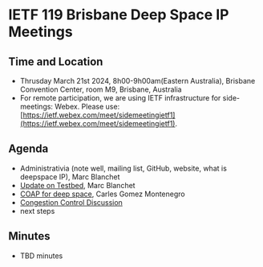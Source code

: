 # IETF 119 Brisbane Deep Space IP Meetings

## Time and Location
- Thrusday March 21st 2024, 8h00-9h00am(Eastern Australia), Brisbane Convention Center, room M9, Brisbane, Australia
- For remote participation, we are using IETF infrastructure for side-meetings: Webex. Please use: [https://ietf.webex.com/meet/sidemeetingietf1](https://ietf.webex.com/meet/sidemeetingietf1).

## Agenda

- Administrativia (note well, mailing list, GitHub, website, what is deepspace IP), Marc Blanchet
- [Update on Testbed](ietf119-brisbane-deepspaceip-whatis-update-testbed.pdf), Marc Blanchet
- [COAP for deep space](ietf119-deepspace-coap-in-space.pdf), Carles Gomez Montenegro
- [Congestion Control Discussion](ietf119-brisbane-deepspaceip-cc-discussion.pdf)
- next steps

## Minutes
- TBD minutes
